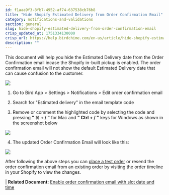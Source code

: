 ```yaml
---
id: f1aaa9f3-8fb7-4952-af74-637538cb76b8
title: "Hide Shopify Estimated Delivery from Order Confirmation Email"
category: notifications-and-validations
section: general
slug: hide-shopify-estimated-delivery-from-order-confirmation-email
crisp_updated_at: 1751334130000
crisp_url: https://help.birdchime.com/en-us/article/hide-shopify-estimated-delivery-from-order-confirmation-email-1vq7vfc/
description: ""
---
```


This document will help you hide the Estimated Delivery date from the Order Confirmation email incase the Shopify in-built pickup is enabled. The order confirmation email will not show the default Estimated Delivery date that can cause confusion to the customer.

![](https://storage.crisp.chat/users/helpdesk/website/ca826b447482b000/image_guwewr.png)

1. Go to Bird App > Settings > Notifications > Edit order confirmation email

2. Search for "Estimated delivery" in the email template code

3. Remove or comment the highlighted code by selecting the code and pressing **" ⌘ + / "** for Mac and **" Ctrl + / "** keys for Windows as shown in the screenshot below

![](https://storage.crisp.chat/users/helpdesk/website/ca826b447482b000/image_1jtsolp.png)

4. The updated Order Confirmation Email will look like this:

![](https://storage.crisp.chat/users/helpdesk/website/ca826b447482b000/image_vwmuo2.png)

After following the above steps you can [place a test order](https://help.birdchime.com/en-us/article/place-a-test-order-13fhz0a/) or resend the order confirmation email from an existing order by visiting the order timeline in your Shopify to view the changes.


| **Related Document:** [Enable order confirmation email with slot date and time](https://help.birdchime.com/en-us/article/enable-order-confirmation-email-with-slot-date-and-time-iju71t/)
